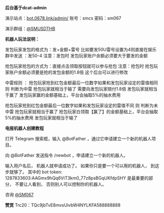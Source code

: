 **后台基于dcat-admin**

演示站点：[bot.0678.link/admin/]([url](https://bot.0678.link/admin/)) 账号：smcs 密码：sm067

演示群组：[@SMUSDTHB](https://t.me/SMUSDTHB)

**机器人玩法说明：**

发包玩家发包的格式为：发+金额+雷号 比如要发50U雷号设置为4则直接在娱乐群中发送 ：发50-4 注意：发包时 发包玩家账户余额必须要大于要发的金额

抢包玩家抢包的方式为：直接点击领取按钮就可以参与抢包 注意：抢包时 抢包玩家账户余额必须要是抢的发包金额的1.8倍 这个后台可以进行修改

中雷规则 ： 抢包玩家抢到红包金额最后一位数字如果和发包玩家设定的雷值相同 则 判断为中雷 抢包玩家就相当于输了 需要向发包玩家赔付1.8倍 发包玩家就相当于赢了 发包玩家赢的金额基础上，平台会抽取5%的抽水费用

抢包玩家抢到红包金额最后一位数字如果和发包玩家设定的雷值不同 则 判断为未中雷 抢包玩家就相当于赢了 抢包玩家白领取【赢了】的金额基础上，平台会抽取5%的抽水费用 发包玩家就相当于输了

**电报机器人创建教程**

打开 Telegram 搜索框，输入 @BotFather ，通过它申请建立一个新的机器人项目。

向 @BotFather 发送指令 /newbot ，申请建立一个新的机器人。

输入用户名后， 机器人就申请成功了。 如果你只是要一个可以用的机器人， 到这步就够了。 其中的 bot token: 1287833603:AAGmx9hQq6ViT3km0_77z8psBGqUKfdpSHY 是最重要的部分， 不要让人看到， 否则别人可以控制你的机器人。

咨询 [@SM067](https://t.me/SM067)

**赞赏**
Trc20：TQc9jbTvE8mvsUivbW4NYLKFA588888888
